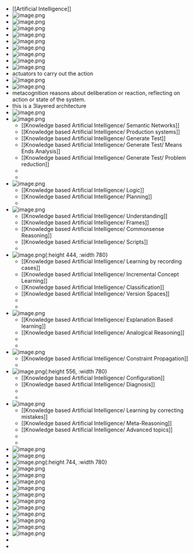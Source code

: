 - [[Artificial Intelligence]]
- ![image.png](../assets/image_1715807449372_0.png)
- ![image.png](../assets/image_1715807560390_0.png)
- ![image.png](../assets/image_1715849426442_0.png)
- ![image.png](../assets/image_1715849476258_0.png)
- ![image.png](../assets/image_1715857781328_0.png)
- ![image.png](../assets/image_1715892678609_0.png)
- ![image.png](../assets/image_1715892743899_0.png)
- ![image.png](../assets/image_1715893189034_0.png)
- ![image.png](../assets/image_1715893274607_0.png)
- actuators to carry out the action
- ![image.png](../assets/image_1715893332433_0.png)
- ![image.png](../assets/image_1715893456871_0.png)
- metacognition reasons about deliberation or reaction, reflecting on action or state of the system.
- this is a 3layered architecture
- ![image.png](../assets/image_1715893587452_0.png)
- ![image.png](../assets/image_1715893606158_0.png)
	- [[Knowledge based Artificial Intelligence/ Semantic Networks]]
	- [[Knowledge based Artificial Intelligence/ Production systems]]
	- [[Knowledge based Artificial Intelligence/ Generate Test]]
	- [[Knowledge based Artificial Intelligence/ Generate Test/ Means Ends Analysis]]
	- [[Knowledge based Artificial Intelligence/ Generate Test/ Problem reduction]]
	-
	-
- ![image.png](../assets/image_1715896027366_0.png)
	- [[Knowledge based Artificial Intelligence/ Logic]]
	- [[Knowledge based Artificial Intelligence/ Planning]]
	-
- ![image.png](../assets/image_1715896046030_0.png)
	- [[Knowledge based Artificial Intelligence/ Understanding]]
	- [[Knowledge based Artificial Intelligence/ Frames]]
	- [[Knowledge based Artificial Intelligence/ Commonsense Reasoning]]
	- [[Knowledge based Artificial Intelligence/ Scripts]]
	-
- ![image.png](../assets/image_1715896079639_0.png){:height 444, :width 780}
	- [[Knowledge based Artificial Intelligence/ Learning by  recording cases]]
	- [[Knowledge based Artificial Intelligence/ Incremental Concept Learning]]
	- [[Knowledge based Artificial Intelligence/ Classification]]
	- [[Knowledge based Artificial Intelligence/ Version Spaces]]
	-
	-
- ![image.png](../assets/image_1715896094059_0.png)
	- [[Knowledge based Artificial Intelligence/ Explanation Based learning]]
	- [[Knowledge based Artificial Intelligence/ Analogical Reasoning]]
	-
	-
- ![image.png](../assets/image_1715896128960_0.png)
	- [[Knowledge based Artificial Intelligence/ Constraint Propagation]]
	-
- ![image.png](../assets/image_1715896150330_0.png){:height 556, :width 780}
	- [[Knowledge based Artificial Intelligence/ Configuration]]
	- [[Knowledge based Artificial Intelligence/ Diagnosis]]
	-
	-
- ![image.png](../assets/image_1715896167189_0.png)
	- [[Knowledge based Artificial Intelligence/ Learning by correcting mistakes]]
	- [[Knowledge based Artificial Intelligence/ Meta-Reasoning]]
	- [[Knowledge based Artificial Intelligence/ Advanced topics]]
	-
	-
- ![image.png](../assets/image_1715896193644_0.png)
- ![image.png](../assets/image_1715896668747_0.png)
- ![image.png](../assets/image_1715896721669_0.png){:height 744, :width 780}
- ![image.png](../assets/image_1715896786095_0.png)
- ![image.png](../assets/image_1715896857430_0.png)
- ![image.png](../assets/image_1715896967140_0.png)
- ![image.png](../assets/image_1715931835581_0.png)
- ![image.png](../assets/image_1715931869986_0.png)
- ![image.png](../assets/image_1715931888050_0.png)
- ![image.png](../assets/image_1715931900695_0.png)
- ![image.png](../assets/image_1715931920522_0.png)
- ![image.png](../assets/image_1715931951998_0.png)
- ![image.png](../assets/image_1715931976956_0.png)
- ![image.png](../assets/image_1715932002768_0.png)
-
-